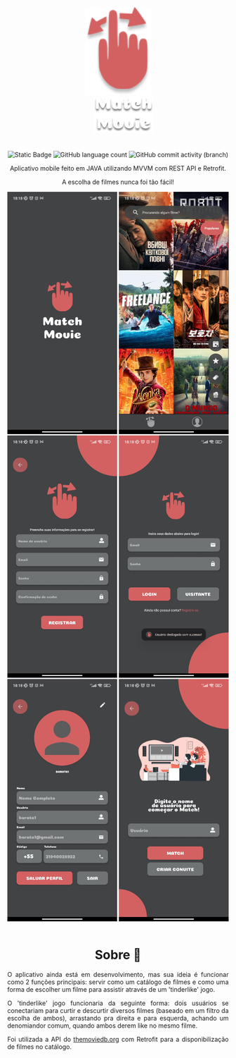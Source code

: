 <div class="corpo" align="center"> 

<img src="logo.png" width="150px" height="200px">

</br>

<img src="title.png" style="margin-left: 5%;">

#
![Static Badge](https://img.shields.io/badge/Match-Movie-D46162)
![GitHub language count](https://img.shields.io/github/languages/count/jtentis/MatchMovie?color=D46162)
![GitHub commit activity (branch)](https://img.shields.io/github/commit-activity/y/jtentis/MatchMovie?color=D46162)

Aplicativo mobile feito em JAVA utilizando MVVM com REST API e Retrofit. 

A escolha de filmes nunca foi tão fácil!


<img src="gifs/splash.jpg" width="250" height="550"/>
<img src="gifs/catalogo.jpg" width="250" height="550"/>
<img src="gifs/registro.jpg" width="250" height="550"/>
<img src="gifs/login.jpg" width="250" height="550"/>
<img src="gifs/profile.jpg" width="250" height="550"/>
<img src="gifs/match.jpg" width="250" height="550"/>

</br>
</br>

# Sobre 📜

</div>


<div align="justify">

O aplicativo ainda está em desenvolvimento, mas sua ideia é funcionar como 2 funções principais: servir como um catálogo de filmes e como uma forma de escolher um filme para assistir através de um 'tinderlike' jogo. 

O 'tinderlike' jogo funcionaria da seguinte forma: dois usuários se conectariam para curtir e descurtir diversos filmes (baseado em um filtro da escolha de ambos), arrastando pra direita e para esquerda, achando um denomiandor comum, quando ambos derem like no mesmo filme.

Foi utilizada a API do [themoviedb.org]() com Retrofit para a disponibilização de filmes no catálogo.

</div>
